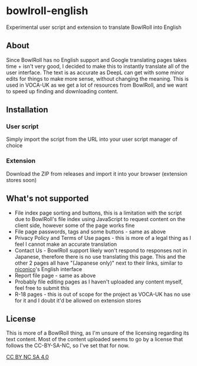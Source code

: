 # bowlroll-english
Experimental user script and extension to translate BowlRoll into English

## About
Since BowlRoll has no English support and Google translating pages takes time + isn't very good, I decided to make this to instantly translate all of the user interface. The text is as accurate
as DeepL can get with some minor edits for things to make more sense, without changing the meaning. This is used in VOCA-UK as we get a lot of resources from BowlRoll, and we want to speed up 
finding and downloading content.

## Installation
### User script
Simply import the script from the URL into your user script manager of choice
### Extension
Download the ZIP from releases and import it into your browser (extension stores soon)

## What's not supported
* File index page sorting and buttons, this is a limitation with the script due to BowlRoll's file index using JavaScript to request content on the client side, however some of the page works fine
* File page passwords, tags and some buttons - same as above
* Privacy Policy and Terms of Use pages - this is more of a legal thing as I feel I cannot make an accurate translation
* Contact Us - BowlRoll support likely won't respond to responses not in Japanese, therefore there is no use translating this page. This and the other 2 pages all have "(Japanese only)" next to their links, 
similar to [niconico](https://nicovideo.jp/)'s English interface
* Report file page - same as above
* Probably file editing pages as I haven't uploaded any content myself, feel free to submit this
* R-18 pages - this is out of scope for the project as VOCA-UK has no use for it and I doubt it'd be allowed on extension stores

## License
This is more of a BowlRoll thing, as I'm unsure of the licensing regarding its text content. Most of the content uploaded seems to go by a license that follows the CC-BY-SA-NC, so I've set that for now.

[CC BY NC SA 4.0](LICENSE)